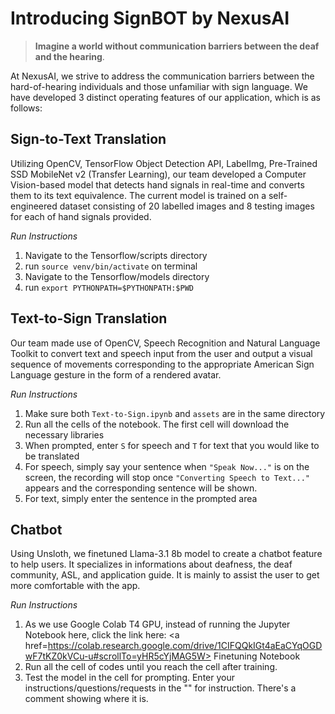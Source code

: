 # Introducing SignBOT by NexusAI
> **Imagine a world without communication barriers between the deaf and the hearing**.

At NexusAI, we strive to address the communication barriers between the hard-of-hearing individuals and those unfamiliar with sign language. We have developed 3 distinct operating features of our application, which is as follows:

## Sign-to-Text Translation
Utilizing OpenCV, TensorFlow Object Detection API, LabelImg, Pre-Trained SSD MobileNet v2 (Transfer Learning), our team developed a Computer Vision-based model that detects hand signals in real-time and converts them to its text equivalence. The current model is trained on a self-engineered dataset consisting of 20 labelled images and 8 testing images for each of hand signals provided. 

*Run Instructions*
1. Navigate to the Tensorflow/scripts directory
2. run ```source venv/bin/activate``` on terminal
3. Navigate to the Tensorflow/models directory
4. run ```export PYTHONPATH=$PYTHONPATH:$PWD```

## Text-to-Sign Translation
Our team made use of OpenCV, Speech Recognition and Natural Language Toolkit to convert text and speech input from the user and output a visual sequence of movements corresponding to the appropriate American Sign Language gesture in the form of a rendered avatar.

*Run Instructions*
1. Make sure both ```Text-to-Sign.ipynb``` and ```assets``` are in the same directory
2. Run all the cells of the notebook. The first cell will download the necessary libraries
3. When prompted, enter ```S``` for speech and ```T``` for text that you would like to be translated
4. For speech, simply say your sentence when ```"Speak Now..."``` is on the screen, the recording will stop once  ```"Converting Speech to Text..."``` appears and the corresponding sentence will be shown.
5. For text, simply enter the sentence in the prompted area

## Chatbot
Using Unsloth, we finetuned Llama-3.1 8b model to create a chatbot feature to help users. It specializes in informations about deafness, the deaf community, ASL, and application guide. It is mainly to assist the user to get more comfortable with the app.

*Run Instructions*
1. As we use Google Colab T4 GPU, instead of running the Jupyter Notebook here, click the link here: <a href=https://colab.research.google.com/drive/1CIFQQkIGt4aEaCYqOGDwF7tKZ0kVCu-u#scrollTo=yHR5cYjMAG5W> Finetuning Notebook </a>
2. Run all the cell of codes until you reach the cell after training.
3. Test the model in the cell for prompting. Enter your instructions/questions/requests in the "" for instruction. There's a comment showing where it is.
